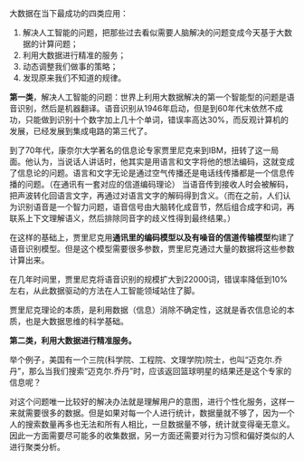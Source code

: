 大数据在当下最成功的四类应用：

1. 解决人工智能的问题，把那些过去看似需要人脑解决的问题变成今天基于大数据的计算问题；
2. 利用大数据进行精准的服务；
3. 动态调整我们做事的策略；
4. 发现原来我们不知道的规律。

**第一类**，解决人工智能的问题：世界上利用大数据解决的第一个智能型的问题是语音识别，然后是机器翻译。语音识别从1946年启动，但是到60年代末依然不成功，只能做到识别十个数字加上几十个单词，错误率高达30%，而反观计算机的发展，已经发展到集成电路的第三代了。

到了70年代，康奈尔大学著名的信息论专家贾里尼克来到IBM，扭转了这一局面。他认为，当说话人讲话时，他其实是用语言和文字将他的想法编码，这就变成了信息论的问题。语言和文字无论是通过空气传播还是电话线传播都是一个信息传播的问题。（在通讯有一套对应的信道编码理论） 当语音传到接收人时会被解码，把声波转化回语言文字，再通过对语言文字的解码得到含义。（而在之前，人们认为识别语音是一个智力问题，语音信号由大脑转化成音节，然后组合成字和词，再联系上下文理解语义，然后排除同音字的歧义性得到最终结果。）

在这样的基础上，贾里尼克用**通讯里的编码模型以及有噪音的信道传输模型**构建了语音识别模型。但是这个模型需要很多参数，贾里尼克通过大量的数据将这些参数计算出来。

在几年时间里，贾里尼克将语音识别的规模扩大到22000词，错误率降低到10%左右，从此数据驱动的方法在人工智能领域站住了脚。

贾里尼克理论的本质，是利用数据（信息）消除不确定性，这就是香农信息论的本质，也是大数据思维的科学基础。

**第二类，利用大数据进行精准服务。**

举个例子，美国有一个三院\(科学院、工程院、文理学院\)院士，也叫“迈克尔.乔丹”，那么当我们搜索“迈克尔.乔丹”时，应该返回篮球明星的结果还是这个专家的信息呢？

对这个问题唯一比较好的解决办法就是理解用户的意图，进行个性化服务，这样一来就需要很多的数据。但是如果对每一个人进行统计，数据量就不够了，因为一个人的搜索数量再多也无法和所有人相比，一旦数据量不够，统计就变得毫无意义。因此一方面需要尽可能多的收集数据，另一方面还需要对行为习惯和偏好类似的人进行聚类分析。



